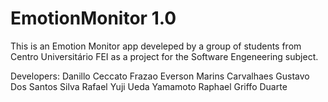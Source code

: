 # EmotionMonitor 1.0
This is an Emotion Monitor app develeped by a group of students from Centro Universitário FEI as a project for the Software Engeneering subject.


Developers:
Danillo Ceccato Frazao
Everson Marins Carvalhaes
Gustavo Dos Santos Silva
Rafael Yuji Ueda Yamamoto
Raphael Griffo Duarte
